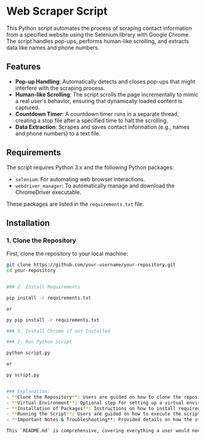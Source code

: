 # Web Scraper Script

This Python script automates the process of scraping contact information from a specified website using the Selenium library with Google Chrome. The script handles pop-ups, performs human-like scrolling, and extracts data like names and phone numbers.

## Features

- **Pop-up Handling**: Automatically detects and closes pop-ups that might interfere with the scraping process.
- **Human-like Scrolling**: The script scrolls the page incrementally to mimic a real user's behavior, ensuring that dynamically loaded content is captured.
- **Countdown Timer**: A countdown timer runs in a separate thread, creating a stop file after a specified time to halt the scrolling.
- **Data Extraction**: Scrapes and saves contact information (e.g., names and phone numbers) to a text file.

## Requirements

The script requires Python 3.x and the following Python packages:

- `selenium`: For automating web browser interactions.
- `webdriver_manager`: To automatically manage and download the ChromeDriver executable.

These packages are listed in the `requirements.txt` file.

## Installation

### 1. Clone the Repository 

First, clone the repository to your local machine:

```sh
git clone https://github.com/your-username/your-repository.git
cd your-repository


### 2. Install Requirements

pip install -r requirements.txt

or

py pip install -r requirements.txt

### 3. Install Chrome if not Installed

### 2. Run Python Script

python script.py

or

py script.py


### Explanation:
- **Clone the Repository**: Users are guided on how to clone the repository.
- **Virtual Environment**: Optional step for setting up a virtual environment to manage dependencies.
- **Installation of Packages**: Instructions on how to install required packages using `requirements.txt`.
- **Running the Script**: Users are guided on how to execute the script and what to expect in terms of output files.
- **Important Notes & Troubleshooting**: Provided details on how the stop mechanism works, how to handle potential issues, and reminders for legal considerations.

This `README.md` is comprehensive, covering everything a user would need to get the script up and running. Make sure to replace placeholder text like `your-username` and `your-repository` with your actual GitHub username and repository name.

